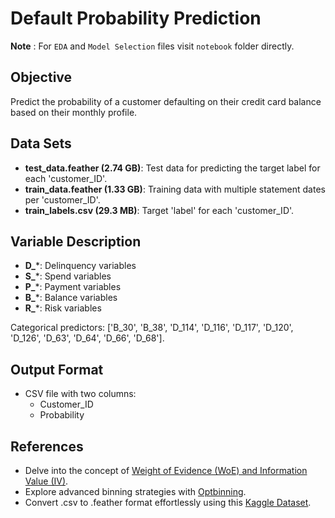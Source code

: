 # Default Probability Prediction
**Note** :  For `EDA` and `Model Selection` files visit `notebook` folder directly.

## **Objective**
Predict the probability of a customer defaulting on their credit card balance based on their monthly profile. 

## **Data Sets**
- **test_data.feather (2.74 GB)**: Test data for predicting the target label for each 'customer_ID'.
- **train_data.feather (1.33 GB)**: Training data with multiple statement dates per 'customer_ID'.
- **train_labels.csv (29.3 MB)**: Target 'label' for each 'customer_ID'.

## **Variable Description**
- **D_***: Delinquency variables
- **S_***: Spend variables
- **P_***: Payment variables
- **B_***: Balance variables
- **R_***: Risk variables

Categorical predictors: ['B_30', 'B_38', 'D_114', 'D_116', 'D_117', 'D_120', 'D_126', 'D_63', 'D_64', 'D_66', 'D_68'].

## **Output Format**
- CSV file with two columns:
  - Customer_ID
  - Probability

## **References**
- Delve into the concept of [Weight of Evidence (WoE) and Information Value (IV)](https://www.listendata.com/2015/03/weight-of-evidence-woe-and-information.html).
- Explore advanced binning strategies with [Optbinning](https://gnpalencia.org/optbinning/).
- Convert .csv to .feather format effortlessly using this [Kaggle Dataset](https://www.kaggle.com/datasets/seefun/amex-default-prediction-feather).
